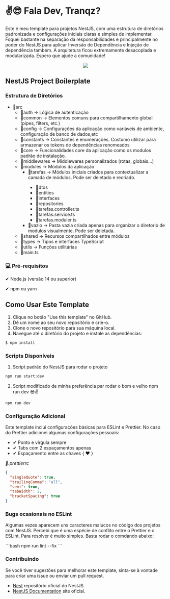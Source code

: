
# ✌😎 Fala Dev, Tranqz?
<p>Este é meu template para projetos NestJS, com uma estrutura de diretórios padronizada e configurações iniciais claras e simples de implementar. Foquei bastante na separação da responsabilidades e principalmente no poder do NestJS para aplicar Inversão de Dependência e Injeção de dependência também. A arquitetura ficou extremamente desacoplada e modularizada. Espero que ajude a comunidade!</p>
<p align="center">
  <a href="https://skillicons.dev">
    <img src="https://skillicons.dev/icons?i=nestjs,nodejs,typescript,git" />
  </a>
</p>

## NestJS Project Boilerplate

### Estrutura de Diretórios
<ul>
  <li>📁src
    <ul>
      <li>📁auth -> Lógica de autenticação</li>
      <li>📁common -> Elementos comuns para compartilhamento global (pipes, filters, etc.)</li>
      <li>📁config -> Configurações da aplicação como variáveis de ambiente, configuração de banco de dados,etc</li>
      <li>📁constants -> Constantes e enumerações. Costumo utilizar para armazenar os tokens de dependências renomeados</li>
      <li>📁core -> Funcionalidades core da aplicação como os modulos padrão de instalação.</li>
      <li>📁middlewares -> Middlewares personalizados (rotas, globais...)</li>
      <li>📁modules -> Módulos da aplicação
        <ul>
          <li>📁tarefas -> Módulos iniciais criados para contextualizar a camada de módulos. Pode ser deletado e recriado.</li>
          <ul>
            <!-- Aqui segue a estrutura das camadas e modulos principais da aplicação -->
            <li>📁dtos</li>
            <li>📁entities</li>
            <li>📁interfaces</li>
            <li>📁repositories</li>
            <li>📝tarefas.controller.ts</li>
            <li>📝tarefas.service.ts</li>
            <li>📝tarefas.moduler.ts</li>
          </ul>
          <li>📁vazio -> Pasta vazia criada apenas para organizar o diretorio de modulos visualmente. Pode ser deletada.</li>
        </ul>
      </li>
      <li>📁shared -> Recursos compartilhados entre módulos</li>
      <li>📁types -> Tipos e interfaces TypeScript</li>
      <li>📁utils -> Funções utilitárias</li>
      <li>📝main.ts</li>
    </ul>
  </li>
</ul>

### 💻 Pré-requisitos
<p>✔ Node.js (versão 14 ou superior)</p>
<p>✔ npm ou yarn</p>

## Como Usar Este Template
1. Clique no botão "Use this template" no GitHub.
2. Dê um nome ao seu novo repositório e crie-o.
3. Clone o novo repositório para sua máquina local.
4. Navegue até o diretório do projeto e instale as dependências:
   
```bash
$ npm install
```

### Scripts Disponíveis
1. Script padrão do NestJS para rodar o projeto
```bash
npm run start:dev
```
2. Script modificado de minha preferência par rodar o bom e velho npm run dev 😎✌
```bash
npm run dev
```

### Configuração Adicional
<p>Este template inclui configurações básicas para ESLint e Prettier. No caso do Prettier adicionei algumas configurações pessoais:</p>
<ul>
  <li>✔ Ponto e vírgula sempre</li>
  <li>✔ Tabs com 2 espaçamentos apenas</li>
  <li>✔ Espaçamento entre as chaves { ❤ }</li>
</ul>

<i>📝.prettierrc</i>

```JSON
{
  "singleQuote": true,
  "trailingComma": "all",
  "semi": true,
  "tabWidth": 2,
  "bracketSpacing": true
}
```

### Bugs ocasionais no ESLint 
<p>Algumas vezes aparecem uns caracteres malucos no código dos projetos com NestJS. Percebi que é uma espécie de conflito entre o Prettier e o ESLint. Para resolver é muito simples. Basta rodar o comdando abaixo:</p>
```bash
npm run lint --fix
```

### Contribuindo
<p>Se você tiver sugestões para melhorar este template, sinta-se à vontade para criar uma issue ou enviar um pull request.</p>


- [Nest](https://github.com/nestjs/nest) repositório oficial do NestJS.
- [NestJS Documentation](https://docs.nestjs.com) site oficial.


